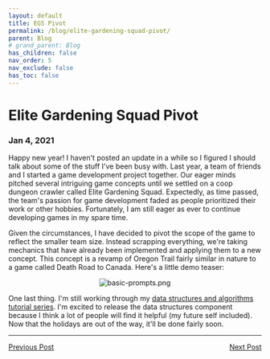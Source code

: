 ```yaml
---
layout: default
title: EGS Pivot
permalink: /blog/elite-gardening-squad-pivot/
parent: Blog
# grand_parent: Blog
has_children: false
nav_order: 5
nav_exclude: false
has_toc: false
---
```


# Elite Gardening Squad Pivot
### Jan 4, 2021

Happy new year! I haven't posted an update in a while so I figured I should talk about some of the stuff I've been busy with.
Last year, a team of friends and I started a game development project together.
Our eager minds pitched several intriguing game concepts until we settled on a coop dungeon crawler called Elite Gardening Squad.
Expectedly, as time passed, the team's passion for game development faded as people prioritized their work or other hobbies.
Fortunately, I am still eager as ever to continue developing games in my spare time.

Given the circumstances, I have decided to pivot the scope of the game to reflect the smaller team size.
Instead scrapping everything, we're taking mechanics that have already been implemented and applying them to a new concept.
This concept is a revamp of Oregon Trail fairly similar in nature to a game called Death Road to Canada.
Here's a little demo teaser:

<p align="center">
    <img src="/assets/images/onion-trail/oregon-trail-system/basic-prompts.gif" alt="basic-prompts.png"/>
</p>

One last thing. I'm still working through my [data structures and algorithms tutorial series](/tutorials/data-structures-and-algorithms/).
I'm excited to release the data structures component because I think a lot of people will find it helpful (my future self included).
Now that the holidays are out of the way, it'll be done fairly soon. 

<hr>
<span style="text-align: left"><a href="/blog/data-structures-and-algorithms-tutorial">Previous Post</a></span>
<span style="float: right"><a href="/blog/gift-exchange-project">Next Post</a></span>